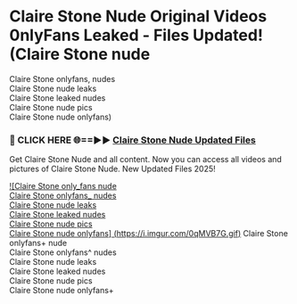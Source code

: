 # Claire Stone Nude Original Videos 0nlyFans Leaked - Files Updated! (Claire Stone nude<br>

Claire Stone onlyfans, nudes<br>
Claire Stone nude leaks<br>
Claire Stone leaked nudes<br>
Claire Stone nude pics<br>
Claire Stone nude onlyfans)

<h3>🔴 CLICK HERE 🌐==►► <a href="https://tinyurl.com/leaks-videos" rel="nofollow">Claire Stone Nude Updated Files</a></h3>

Get Claire Stone Nude and all content. Now you can access all videos and pictures of Claire Stone Nude. New Updated Files 2025!

[![Claire Stone only_fans nude<br>
Claire Stone onlyfans_ nudes<br>
Claire Stone nude leaks<br>
Claire Stone leaked nudes<br>
Claire Stone nude pics<br>
Claire Stone nude onlyfans]
(https://i.imgur.com/0qMVB7G.gif)](https://tinyurl.com/leaks-videos)
Claire Stone onlyfans+ nude<br>
Claire Stone onlyfans^ nudes<br>
Claire Stone nude leaks<br>
Claire Stone leaked nudes<br>
Claire Stone nude pics<br>
Claire Stone nude onlyfans+